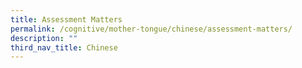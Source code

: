 ```yaml
---
title: Assessment Matters
permalink: /cognitive/mother-tongue/chinese/assessment-matters/
description: ""
third_nav_title: Chinese
---
```


